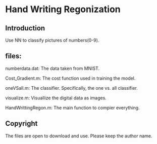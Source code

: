 # Hand Writing Regonization
## Introduction
Use NN to classify pictures of numbers(0-9).
## files:
numberdata.dat: The data taken from MNIST.

Cost_Gradient.m: The cost function used in training the model.

oneVSall.m: The classifier. Specifically, the one vs. all classifier.

visualize.m: Visuallize the digital data as images.

HandWrittingRegon.m: The main function to compier everything.

## Copyright
The files are open to download and use. Please keep the author name.
